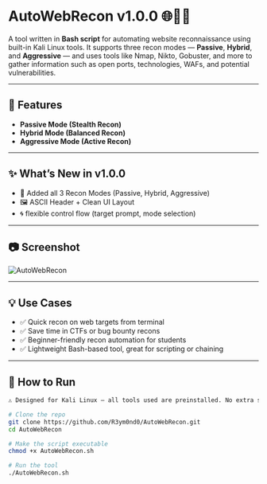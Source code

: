 # AutoWebRecon v1.0.0 🌐🕵️‍♂️  

A tool written in **Bash script** for automating website reconnaissance using built-in Kali Linux tools. It supports three recon modes — **Passive**, **Hybrid**, and **Aggressive** — and uses tools like Nmap, Nikto, Gobuster, and more to gather information such as open ports, technologies, WAFs, and potential vulnerabilities.

---

## 🔧 Features

- **Passive Mode (Stealth Recon)**  
- **Hybrid Mode (Balanced Recon)**  
- **Aggressive Mode (Active Recon)**
  
---

## ✨ What’s New in v1.0.0

- 🧠 Added all 3 Recon Modes (Passive, Hybrid, Aggressive)
- 🖼️ ASCII Header + Clean UI Layout
- 🌀 flexible control flow (target prompt, mode selection)

---

## 📷 Screenshot

![AutoWebRecon](https://github.com/user-attachments/assets/51c658e0-c18f-4dc2-aab8-58d6924d8fe9)

---

## 💡 Use Cases

- ✅ Quick recon on web targets from terminal
- ✅ Save time in CTFs or bug bounty recons  
- ✅ Beginner-friendly recon automation for students  
- ✅ Lightweight Bash-based tool, great for scripting or chaining

---

## 🔧 How to Run

```bash
⚠️ Designed for Kali Linux – all tools used are preinstalled. No extra setup needed.

# Clone the repo
git clone https://github.com/R3ym0nd0/AutoWebRecon.git
cd AutoWebRecon

# Make the script executable
chmod +x AutoWebRecon.sh

# Run the tool
./AutoWebRecon.sh


